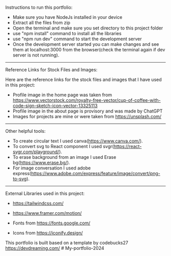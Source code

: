Instructions to run this portfolio:

- Make sure you have NodeJs installed in your device
- Extract all the files from zip
- Open the terminal and make sure you set directory to this project folder
- use "npm install" command to install all the libraries
- use "npm run dev" command to start the development server
- Once the development server started you can make changes and see them at
localhost:3000 from the browser(check the terminal again if dev server is not running). 

----------------------------------------------------------------

Reference Links for Stock Files and Images:

Here are the reference links for the stock files and images that I 
have used in this project:

- Profile image in the home page was taken from https://www.vectorstock.com/royalty-free-vector/cup-of-coffee-with-code-sign-sketch-icon-vector-13325113
- Profile image in the about page is provisory and was made by ChatGPT
- Images for projects are mine or were taken from https://unsplash.com/
  
----------------------------------------------------------------

Other helpful tools:

- To create circular text I used canva(https://www.canva.com/).
- To convert svg to React component I used svgr(https://react-svgr.com/playground/).
- To erase background from an image I used Erase bg(https://www.erase.bg/).
- For image conversation I used adobe express(https://www.adobe.com/express/feature/image/convert/png-to-svg).

----------------------------------------------------------------

External Libraries used in this project: 

- https://tailwindcss.com/
- https://www.framer.com/motion/

- Fonts from https://fonts.google.com/ 
- Icons from https://iconify.design/ 

This portfolio is built based on a template by codebucks27 https://devdreaming.com/ #   M y - p o r t f o l i o - 2 0 2 4  
 